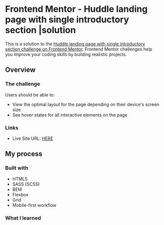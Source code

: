 # Frontend Mentor - Huddle landing page with single introductory section |solution

This is a solution to the [Huddle landing page with single introductory section challenge on Frontend Mentor](https://www.frontendmentor.io/challenges/huddle-landing-page-with-a-single-introductory-section-B_2Wvxgi0). Frontend Mentor challenges help you improve your coding skills by building realistic projects.

## Overview

### The challenge

Users should be able to:

- View the optimal layout for the page depending on their device's screen size
- See hover states for all interactive elements on the page

### Links

- Live Site URL: [HERE](https://your-live-site-url.com)

## My process

### Built with

- HTML5
- SASS (SCSS)
- BEM
- Flexbox
- Grid
- Mobile-first workflow

### What I learned
